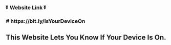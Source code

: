 <h3>⏬ Website Link ⏬<h3>
# https://bit.ly/IsYourDeviceOn
<h2 style= text-align=center>This Website Lets You Know If Your Device Is On.<h2>
